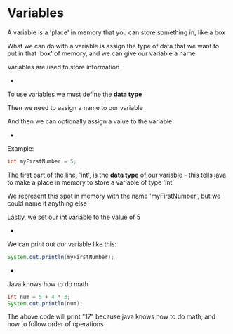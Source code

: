 # Variables

A variable is a 'place' in memory that you can store something in, like a box

What we can do with a variable is assign the type of data that we want to put in that 'box' of memory, and we can give our variable a name

Variables are used to store information

-

To use variables we must define the **data type**

Then we need to assign a name to our variable

And then we can optionally assign a value to the variable

-

Example:

```java
int myFirstNumber = 5;
```

The first part of the line, 'int', is the **data type** of our variable - this tells java to make a place in memory to store a variable of type 'int'

We represent this spot in memory with the name 'myFirstNumber', but we could name it anything else

Lastly, we set our int variable to the value of 5

-

We can print out our variable like this:

```java
System.out.println(myFirstNumber);
```

-

Java knows how to do math

```java
int num = 5 + 4 * 3;
System.out.println(num);
```

The above code will print "17" because java knows how to do math, and how to follow order of operations
